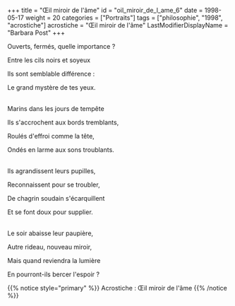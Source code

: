 +++
title = "Œil miroir de l'âme"
id = "oil_miroir_de_l_ame_6"
date = 1998-05-17
weight = 20
categories = ["Portraits"]
tags = ["philosophie", "1998", "acrostiche"]
acrostiche = "Œil miroir de l'âme"
LastModifierDisplayName = "Barbara Post"
+++

Ouverts, fermés, quelle importance ?

Entre les cils noirs et soyeux

Ils sont semblable différence :

Le grand mystère de tes yeux.

 \
Marins dans les jours de tempête

Ils s'accrochent aux bords tremblants,

Roulés d'effroi comme la tête,

Ondés en larme aux sons troublants.

 \
Ils agrandissent leurs pupilles,

Reconnaissent pour se troubler,

De chagrin soudain s'écarquillent

Et se font doux pour supplier.

 \
Le soir abaisse leur paupière,

Autre rideau, nouveau miroir,

Mais quand reviendra la lumière

En pourront-ils bercer l'espoir ?

{{% notice style="primary" %}}
Acrostiche : Œil miroir de l'âme
{{% /notice %}}
